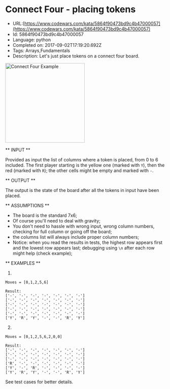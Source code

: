 # Connect Four - placing tokens

 - URL:[https://www.codewars.com/kata/5864f90473bd9c4b47000057](https://www.codewars.com/kata/5864f90473bd9c4b47000057)
 - Id: 5864f90473bd9c4b47000057
 - Language: python
 - Completed on: 2017-09-02T17:19:20.692Z
 - Tags: Arrays,Fundamentals
 - Description:
Let's just place tokens on a connect four board.

<img src="http://tinyurl.com/js6vz2v" alt="Connect Four Example" style="width: 250px;"/>

** INPUT **

Provided as input the list of columns where a token is placed, from 0 to 6 included.
The first player starting is the yellow one (marked with `Y`), then the red (marked with `R`); the other cells might be empty and marked with `-`.

** OUTPUT **

The output is the state of the board after all the tokens in input have been placed.

** ASSUMPTIONS **

- The board is the standard 7x6;
- Of course you'll need to deal with gravity;
- You don't need to hassle with wrong input, wrong column numbers, checking for full column or going off the board;
- the columns list will always include proper column numbers;
- Notice: when you read the results in tests, the highest row appears first and the lowest row appears last; debugging using `\n` after each row might help (check example);

** EXAMPLES **

1.
```
Moves = [0,1,2,5,6]

Result:
['-', '-', '-', '-', '-', '-', '-']
['-', '-', '-', '-', '-', '-', '-']
['-', '-', '-', '-', '-', '-', '-']
['-', '-', '-', '-', '-', '-', '-']
['-', '-', '-', '-', '-', '-', '-']
['Y', 'R', 'Y', '-', '-', 'R', 'Y']
```
2.
```
Moves = [0,1,2,5,6,2,0,0]

Result:
['-', '-', '-', '-', '-', '-', '-']
['-', '-', '-', '-', '-', '-', '-']
['-', '-', '-', '-', '-', '-', '-']
['R', '-', '-', '-', '-', '-', '-']
['Y', '-', 'R', '-', '-', '-', '-']
['Y', 'R', 'Y', '-', '-', 'R', 'Y']
```

See test cases for better details.
